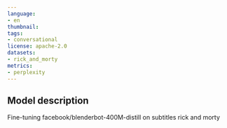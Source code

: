 ```yaml
---
language: 
- en
thumbnail:
tags:
- conversational
license: apache-2.0
datasets:
- rick_and_morty
metrics:
- perplexity
---
```


## Model description
Fine-tuning facebook/blenderbot-400M-distill on subtitles rick and morty 